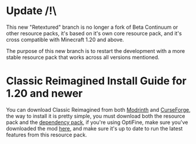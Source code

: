 # Update /!\
This new "Retextured" branch is no longer a fork of Beta Continuum or other resource packs, it's based on it's own core resource pack, and it's cross compatible with Minecraft 1.20 and above.

The purpose of this new branch is to restart the development with a more stable resource pack that works across all versions mentioned.

# Classic Reimagined Install Guide for 1.20 and newer
You can download Classic Reimagined from both [Modrinth](https://modrinth.com/resourcepack/classic-reimagined-10s) and [CurseForge](https://www.curseforge.com/minecraft/texture-packs/classic-reimagined), the way to install it is pretty simple, you must download both the resource pack and the [dependency pack](https://modrinth.com/project/ULU4JTr0), if you're using OptiFine, make sure you've downloaded the mod [here](https://optifine.net), and make sure it's up to date to run the latest features from this resource pack.








